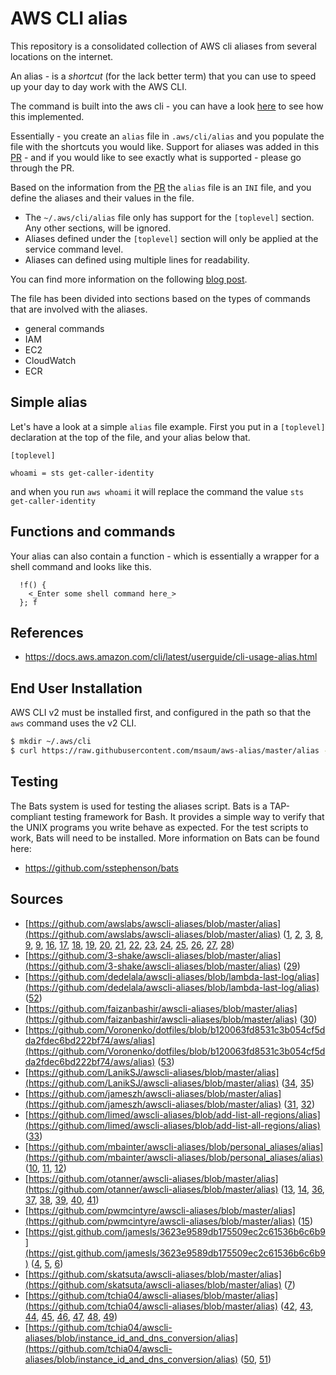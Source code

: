 # AWS CLI alias

This repository is a consolidated collection of AWS cli aliases from several locations on the internet.

An alias - is a *shortcut* (for the lack better term) that you can use to speed up your day to day work with the AWS CLI.

The command is built into the aws cli - you can have a look [here](https://github.com/aws/aws-cli/blob/master/awscli/alias.py) to see how this implemented. 

Essentially - you create an `alias` file in `.aws/cli/alias` and you populate the file with the shortcuts you would like. Support for aliases was added in this [PR](https://github.com/aws/aws-cli/pull/2287) - and if you would like to see exactly what is supported - please go through the PR.

Based on the information from the [PR](https://github.com/aws/aws-cli/pull/2287) the `alias` file is an `INI` file, and you define the aliases and their values in the file.

- The `~/.aws/cli/alias` file only has support for the `[toplevel]` section. Any other sections, will be ignored.
- Aliases defined under the `[toplevel]` section will only be applied at the service command level.
- Aliases can defined using multiple lines for readability.

You can find more information on the following [blog post](https://blog.technodrone.cloud/2021/02/aws-cli-aliases.html).

The file has been divided into sections based on the types of commands that are involved with the aliases.

- general commands
- IAM
- EC2
- CloudWatch
- ECR

## Simple alias
Let's have a look at a simple `alias` file example. First you put in a `[toplevel]` declaration at the top of the file, and your alias below that.

```
[toplevel]

whoami = sts get-caller-identity
```

and when you run `aws whoami` it will replace the command the value `sts get-caller-identity` 
## Functions and commands
Your alias can also contain a function - which is essentially a wrapper for a shell command and looks like this.

```
  !f() {
    <_Enter some shell command here_>
  }; f
```

## References
- https://docs.aws.amazon.com/cli/latest/userguide/cli-usage-alias.html

## End User Installation
AWS CLI v2 must be installed first, and configured in the path so that the `aws` command uses the v2 CLI.
```bash
$ mkdir ~/.aws/cli
$ curl https://raw.githubusercontent.com/msaum/aws-alias/master/alias -o ~/.aws/cli/alias
```
## Testing
The Bats system is used for testing the aliases script.  Bats is a TAP-compliant testing framework for Bash. It provides a simple way to verify that the UNIX programs you write behave as expected.
For the test scripts to work, Bats will need to be installed.  More information on Bats can be found here:
- https://github.com/sstephenson/bats

## Sources
- [https://github.com/awslabs/awscli-aliases/blob/master/alias](https://github.com/awslabs/awscli-aliases/blob/master/alias) ([1](./alias#L7), [2](./alias#L12), [3](./alias#L18), [8](./alias#L65), [9](./alias#L67), [9](./alias#L81), [16](./alias#L155), [17](./alias#L160), [18](./alias#L164), [19](./alias#L175), [20](./alias#L177), [21](./alias#L184), [22](./alias#L189), [23](./alias#L196), [24](./alias#L207), [25](./alias#L212), [26](./alias#L218), [27](./alias#L224), [28](./alias#L229))
- [https://github.com/3-shake/awscli-aliases/blob/master/alias](https://github.com/3-shake/awscli-aliases/blob/master/alias) ([29](./alias#L234))
- [https://github.com/dedelala/awscli-aliases/blob/lambda-last-log/alias](https://github.com/dedelala/awscli-aliases/blob/lambda-last-log/alias) ([52](./alias#L406))
- [https://github.com/faizanbashir/awscli-aliases/blob/master/alias](https://github.com/faizanbashir/awscli-aliases/blob/master/alias) ([30](./alias#L244))
- [https://github.com/Voronenko/dotfiles/blob/b120063fd8531c3b054cf5dda2fdec6bd222bf74/aws/alias](https://github.com/Voronenko/dotfiles/blob/b120063fd8531c3b054cf5dda2fdec6bd222bf74/aws/alias) ([53](./alias#L426))
- [https://github.com/LanikSJ/awscli-aliases/blob/master/alias](https://github.com/LanikSJ/awscli-aliases/blob/master/alias) ([34](./alias#L305), [35](./alias#L310))
- [https://github.com/jameszh/awscli-aliases/blob/master/alias](https://github.com/jameszh/awscli-aliases/blob/master/alias) ([31](./alias#L267), [32](./alias#L289))
- [https://github.com/limed/awscli-aliases/blob/add-list-all-regions/alias](https://github.com/limed/awscli-aliases/blob/add-list-all-regions/alias) ([33](./alias#L300))
- [https://github.com/mbainter/awscli-aliases/blob/personal_aliases/alias](https://github.com/mbainter/awscli-aliases/blob/personal_aliases/alias) ([10](./alias#L97), [11](./alias#L99), [12](./alias#L104))
- [https://github.com/otanner/awscli-aliases/blob/master/alias](https://github.com/otanner/awscli-aliases/blob/master/alias) ([13](./alias#L110), [14](./alias#L121), [36](./alias#L317), [37](./alias#L325), [38](./alias#L333), [39](./alias#L339), [40](./alias#L345), [41](./alias#L350))
- [https://github.com/pwmcintyre/awscli-aliases/blob/master/alias](https://github.com/pwmcintyre/awscli-aliases/blob/master/alias) ([15](./alias#L134))
- [https://gist.github.com/jamesls/3623e9589db175509ec2c61536b6c6b9](https://gist.github.com/jamesls/3623e9589db175509ec2c61536b6c6b9) ([4](./alias#L23), [5](./alias#L30), [6](./alias#L43))
- [https://github.com/skatsuta/awscli-aliases/blob/master/alias](https://github.com/skatsuta/awscli-aliases/blob/master/alias) ([7](./alias#L50))
- [https://github.com/tchia04/awscli-aliases/blob/master/alias](https://github.com/tchia04/awscli-aliases/blob/master/alias) ([42](./alias#L355), [43](./alias#L359), [44](./alias#L363), [45](./alias#L367), [46](./alias#L371), [47](./alias#L375), [48](./alias#L380), [49](./alias#L384))
- [https://github.com/tchia04/awscli-aliases/blob/instance_id_and_dns_conversion/alias](https://github.com/tchia04/awscli-aliases/blob/instance_id_and_dns_conversion/alias) ([50](./alias#L388), [51](./alias#L395))
